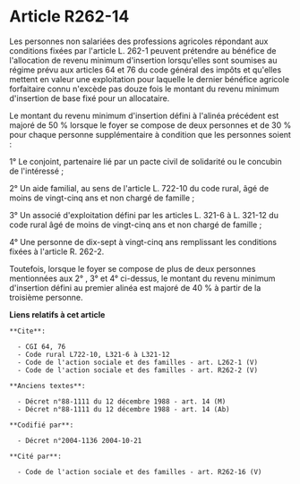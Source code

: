 # Article R262-14

Les personnes non salariées des professions agricoles répondant aux conditions fixées par l'article L. 262-1 peuvent
prétendre au bénéfice de l'allocation de revenu minimum d'insertion lorsqu'elles sont soumises au régime prévu aux articles
64 et 76 du code général des impôts et qu'elles mettent en valeur une exploitation pour laquelle le dernier bénéfice agricole
forfaitaire connu n'excède pas douze fois le montant du revenu minimum d'insertion de base fixé pour un allocataire.

Le montant du revenu minimum d'insertion défini à l'alinéa précédent est majoré de 50 % lorsque le foyer se compose de deux
personnes et de 30 % pour chaque personne supplémentaire à condition que les personnes soient :

1° Le conjoint, partenaire lié par un pacte civil de solidarité ou le concubin de l'intéressé ;

2° Un aide familial, au sens de l'article L. 722-10 du code rural, âgé de moins de vingt-cinq ans et non chargé de famille ;

3° Un associé d'exploitation défini par les articles L. 321-6 à L. 321-12 du code rural âgé de moins de vingt-cinq ans et non
chargé de famille ;

4° Une personne de dix-sept à vingt-cinq ans remplissant les conditions fixées à l'article R. 262-2.

Toutefois, lorsque le foyer se compose de plus de deux personnes mentionnées aux 2° , 3° et 4° ci-dessus, le montant du
revenu minimum d'insertion défini au premier alinéa est majoré de 40 % à partir de la troisième personne.

**Liens relatifs à cet article**

	**Cite**:

	  - CGI 64, 76
	  - Code rural L722-10, L321-6 à L321-12
	  - Code de l'action sociale et des familles - art. L262-1 (V)
	  - Code de l'action sociale et des familles - art. R262-2 (V)

	**Anciens textes**:

	  - Décret n°88-1111 du 12 décembre 1988 - art. 14 (M)
	  - Décret n°88-1111 du 12 décembre 1988 - art. 14 (Ab)

	**Codifié par**:

	  - Décret n°2004-1136 2004-10-21

	**Cité par**:

	  - Code de l'action sociale et des familles - art. R262-16 (V)
